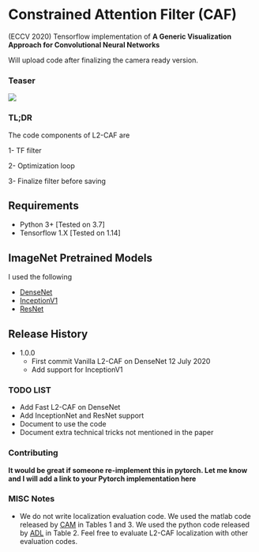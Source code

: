 # Constrained Attention Filter (CAF)
(ECCV 2020) Tensorflow implementation of **A Generic Visualization Approach for Convolutional Neural Networks**

Will upload code after finalizing the camera ready version.

### Teaser
![](https://github.com/ahmdtaha/constrained_attention_filter/blob/master/gif/l2_caf.gif)

### TL;DR
The code components of L2-CAF are

1- TF filter

2- Optimization loop

3- Finalize filter before saving

## Requirements

* Python 3+ [Tested on 3.7]
* Tensorflow 1.X [Tested on 1.14]

## ImageNet Pretrained Models
I used the following
* [DenseNet](https://github.com/pudae/tensorflow-densenet)
* [InceptionV1](https://github.com/tensorflow/models/tree/master/research/slim)
* [ResNet](https://github.com/tensorflow/models/tree/master/research/slim)



## Release History
* 1.0.0
    * First commit Vanilla L2-CAF on DenseNet 12 July 2020
    * Add support for InceptionV1
    
### TODO LIST
* Add Fast L2-CAF on DenseNet
* Add InceptionNet and ResNet support
* Document to use the code
* Document extra technical tricks not mentioned in the paper 

### Contributing
**It would be great if someone re-implement this in pytorch. Let me know and I will add a link to your Pytorch implementation here**


### MISC Notes
* We do not write localization evaluation code. We used the matlab code released by [CAM](https://github.com/zhoubolei/CAM) in Tables 1  and 3.
We used the python code released by [ADL](https://github.com/junsukchoe/ADL) in Table 2. 
Feel free to evaluate L2-CAF localization with other evaluation codes.